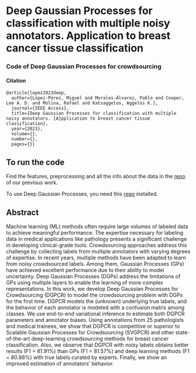 # Deep Gaussian Processes for classification with multiple noisy annotators. Application to breast cancer tissue classification



### Code of Deep Gaussian Processes for crowdsourcing 
#### Citation
~~~
@article{lopez2023deep,
  author={López-Pérez, Miguel and Morales-Álvarez, Pablo and Cooper, Lee A. D. and Molina, Rafael and Katsaggelos, Aggelos K.},
  journal={IEEE Access}, 
  title={Deep Gaussian Processes for classification with multiple noisy annotators. {A}pplication to breast cancer tissue classification}, 
  year={2023},
  volume={},
  number={},
  pages={}}
~~~

## To run the code
Find the features, preprocessing and all the info about the data in the [repo](https://github.com/wizmik12/crowdsourcing-digital-pathology-GPs) of our previous work.

To use Deep Gaussian Processes, you need this [repo](https://github.com/UCL-SML/Doubly-Stochastic-DGP) installed.

## Abstract
Machine learning (ML) methods often require large volumes of labeled data to achieve
meaningful performance. The expertise necessary for labeling data in medical applications like pathology
presents a significant challenge in developing clinical-grade tools. Crowdsourcing approaches address this
challenge by collecting labels from multiple annotators with varying degrees of expertise. In recent years,
multiple methods have been adapted to learn from noisy crowdsourced labels. Among them, Gaussian
Processes (GPs) have achieved excellent performance due to their ability to model uncertainty. Deep
Gaussian Processes (DGPs) address the limitations of GPs using multiple layers to enable the learning
of more complex representations. In this work, we develop Deep Gaussian Processes for Crowdsourcing
(DGPCR) to model the crowdsourcing problem with DGPs for the first time. DGPCR models the (unknown)
underlying true labels, and the behavior of each annotator is modeled with a confusion matrix among classes.
We use end-to-end variational inference to estimate both DGPCR parameters and annotator biases. Using
annotations from 25 pathologists and medical trainees, we show that DGPCR is competitive or superior
to Scalable Gaussian Processes for Crowdsourcing (SVGPCR) and other state-of-the-art deep-learning
crowdsourcing methods for breast cancer classification. Also, we observe that DGPCR with noisy labels
obtains better results (F1 = 81.91%) than GPs (F1 = 81.57%) and deep learning methods (F1 = 80.88%)
with true labels curated by experts. Finally, we show an improved estimation of annotators’ behavior.
